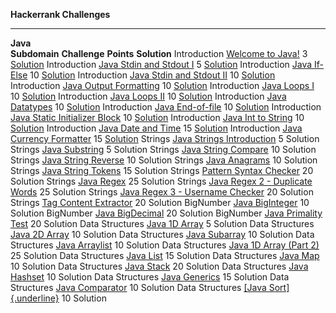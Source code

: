   **Hackerrank Challenges**                                                                                                                       
  --------------------------- ------------------------------------------------------------------------------------------------------ ------------ -------------------------------------------------------------------------------------------------------------------------------------------------------
  **Java**                                                                                                                                        
  **Subdomain**               **Challenge**                                                                                          **Points**   **Solution**
  Introduction                [Welcome to Java!](https://www.hackerrank.com/challenges/welcome-to-java)                              3            [Solution](https://github.com/PawelPuszczynski/Hackerrank_Challenge_Solutions/blob/master/Java/Introduction/WelcomeToJava.java)
  Introduction                [Java Stdin and Stdout I](https://www.hackerrank.com/challenges/java-stdin-and-stdout-1)               5            [Solution](https://github.com/PawelPuszczynski/Hackerrank_Challenge_Solutions/blob/master/Java/Introduction/Java%20Stdin%20and%20Stdout%20I.java)
  Introduction                [Java If-Else](https://www.hackerrank.com/challenges/java-if-else)                                     10           [Solution](https://github.com/PawelPuszczynski/Hackerrank_Challenge_Solutions/blob/master/Java/Introduction/Java%20If-Else.java)
  Introduction                [Java Stdin and Stdout II](https://www.hackerrank.com/challenges/java-stdin-stdout)                    10           [Solution](https://github.com/PawelPuszczynski/Hackerrank_Challenge_Solutions/blob/master/Java/Introduction/Java%20Stdin%20and%20Stdout%20II.java)
  Introduction                [Java Output Formatting](https://www.hackerrank.com/challenges/java-output-formatting)                 10           [Solution](https://github.com/PawelPuszczynski/Hackerrank_Challenge_Solutions/blob/master/Java/Introduction/Java%20Output%20Formatting.java)
  Introduction                [Java Loops I](https://www.hackerrank.com/challenges/java-loops-i)                                     10           [Solution](https://github.com/PawelPuszczynski/Hackerrank_Challenge_Solutions/blob/master/Java/Introduction/Java%20Loops%20I.java)
  Introduction                [Java Loops II](https://www.hackerrank.com/challenges/java-loops)                                      10           [Solution](https://github.com/PawelPuszczynski/Hackerrank_Challenge_Solutions/blob/master/Java/Introduction/Java%20Loops%20II.java)
  Introduction                [Java Datatypes](https://www.hackerrank.com/challenges/java-datatypes)                                 10           [Solution](https://github.com/PawelPuszczynski/Hackerrank_Challenge_Solutions/blob/master/Java/Introduction/Java%20Datatypes.java)
  Introduction                [Java End-of-file](https://www.hackerrank.com/challenges/java-end-of-file)                             10           [Solution](https://github.com/PawelPuszczynski/Hackerrank_Challenge_Solutions/blob/master/Java/Introduction/Java%20End-of-file.java)
  Introduction                [Java Static Initializer Block](https://www.hackerrank.com/challenges/java-static-initializer-block)   10           [Solution](https://github.com/PawelPuszczynski/Hackerrank_Challenge_Solutions/blob/master/Java/Introduction/Java%20Static%20Initializer%20Block.java)
  Introduction                [Java Int to String](https://www.hackerrank.com/challenges/java-int-to-string)                         10           [Solution](https://github.com/PawelPuszczynski/Hackerrank_Challenge_Solutions/blob/master/Java/Introduction/Java%20Int%20to%20String.java)
  Introduction                [Java Date and Time](https://www.hackerrank.com/challenges/java-date-and-time)                         15           [Solution](https://github.com/PawelPuszczynski/Hackerrank_Challenge_Solutions/blob/master/Java/Introduction/Java%20Date%20and%20Time.java)
  Introduction                [Java Currency Formatter](https://www.hackerrank.com/challenges/java-currency-formatter)               15           [Solution](https://github.com/PawelPuszczynski/Hackerrank_Challenge_Solutions/blob/master/Java/Introduction/Java%20Currency%20Formatter.java)
  Strings                     [Java Strings Introduction](https://www.hackerrank.com/challenges/java-strings-introduction)           5            Solution
  Strings                     [Java Substring](https://www.hackerrank.com/challenges/java-substring)                                 5            Solution
  Strings                     [Java String Compare](https://www.hackerrank.com/challenges/java-string-compare)                       10           Solution
  Strings                     [Java String Reverse](https://www.hackerrank.com/challenges/java-string-reverse)                       10           Solution
  Strings                     [Java Anagrams](https://www.hackerrank.com/challenges/java-anagrams)                                   10           Solution
  Strings                     [Java String Tokens](https://www.hackerrank.com/challenges/java-string-tokens)                         15           Solution
  Strings                     [Pattern Syntax Checker](https://www.hackerrank.com/challenges/pattern-syntax-checker)                 20           Solution
  Strings                     [Java Regex](https://www.hackerrank.com/challenges/java-regex)                                         25           Solution
  Strings                     [Java Regex 2 - Duplicate Words](https://www.hackerrank.com/challenges/duplicate-word)                 25           Solution
  Strings                     [Java Regex 3 - Username Checker](https://www.hackerrank.com/challenges/valid-username-checker)        20           Solution
  Strings                     [Tag Content Extractor](https://www.hackerrank.com/challenges/tag-content-extractor)                   20           Solution
  BigNumber                   [Java BigInteger](https://www.hackerrank.com/challenges/java-biginteger)                               10           Solution
  BigNumber                   [Java BigDecimal](https://www.hackerrank.com/challenges/java-bigdecimal)                               20           Solution
  BigNumber                   [Java Primality Test](https://www.hackerrank.com/challenges/java-primality-test)                       20           Solution
  Data Structures             [Java 1D Array](https://www.hackerrank.com/challenges/java-1d-array-introduction)                      5            Solution
  Data Structures             [Java 2D Array](https://www.hackerrank.com/challenges/java-2d-array)                                   10           Solution
  Data Structures             [Java Subarray](https://www.hackerrank.com/challenges/java-negative-subarray)                          10           Solution
  Data Structures             [Java Arraylist](https://www.hackerrank.com/challenges/java-arraylist)                                 10           Solution
  Data Structures             [Java 1D Array (Part 2)](https://www.hackerrank.com/challenges/java-1d-array)                          25           Solution
  Data Structures             [Java List](https://www.hackerrank.com/challenges/java-list)                                           15           Solution
  Data Structures             [Java Map](https://www.hackerrank.com/challenges/phone-book)                                           10           Solution
  Data Structures             [Java Stack](https://www.hackerrank.com/challenges/java-stack)                                         20           Solution
  Data Structures             [Java Hashset](https://www.hackerrank.com/challenges/java-hashset)                                     10           Solution
  Data Structures             [Java Generics](https://www.hackerrank.com/challenges/java-generics)                                   15           Solution
  Data Structures             [Java Comparator](https://www.hackerrank.com/challenges/java-comparator)                               10           Solution
  Data Structures             [[Java Sort]{.underline}](https://www.hackerrank.com/challenges/java-sort)                             10           Solution
                                                                                                                                                  
                                                                                                                                                  
